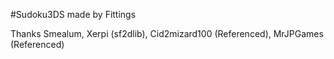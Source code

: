 #Sudoku3DS made by Fittings


Thanks Smealum, Xerpi (sf2dlib), Cid2mizard100 (Referenced), MrJPGames (Referenced)
